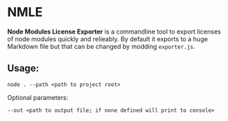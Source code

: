 # NMLE

**Node Modules License Exporter** is a commandline tool to export licenses of node modules quickly and relieably. By default it exports to a huge Markdown file but that can be changed by modding `exporter.js`.

## Usage:

`node . --path <path to project root>`

Optional parameters:
```
--out <path to output file; if none defined will print to console>
```
